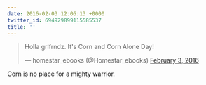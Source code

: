 ```yaml
---
date: 2016-02-03 12:06:13 +0000
twitter_id: 694929899115585537
title: ''
---
```


<blockquote class="twitter-tweet"><p lang="en" dir="ltr">Holla grlfrndz. It&#39;s Corn and Corn Alone Day!</p>&mdash; homestar_ebooks (@Homestar_ebooks) <a href="https://twitter.com/Homestar_ebooks/status/694928518870802432?ref_src=twsrc%5Etfw">February 3, 2016</a></blockquote>
<script async src="https://platform.twitter.com/widgets.js" charset="utf-8"></script>

Corn is no place for a mighty warrior. 
